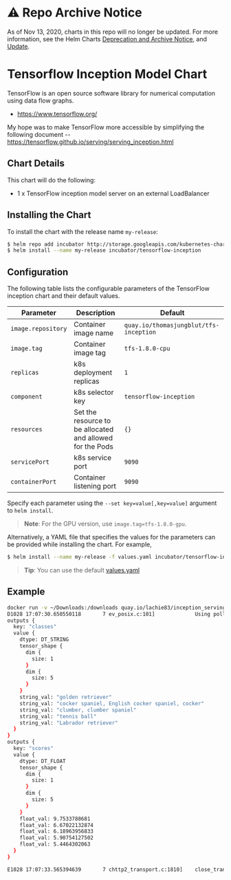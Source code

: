 # ⚠️ Repo Archive Notice

As of Nov 13, 2020, charts in this repo will no longer be updated.
For more information, see the Helm Charts [Deprecation and Archive Notice](https://github.com/helm/charts#%EF%B8%8F-deprecation-and-archive-notice), and [Update](https://helm.sh/blog/charts-repo-deprecation/).

# Tensorflow Inception Model Chart

TensorFlow is an open source software library for numerical computation using data flow graphs.

* https://www.tensorflow.org/

My hope was to make TensorFlow more accessible by simplifying the following document -- https://tensorflow.github.io/serving/serving_inception.html

## Chart Details
This chart will do the following:

* 1 x TensorFlow inception model server on an external LoadBalancer

## Installing the Chart

To install the chart with the release name `my-release`:

```bash
$ helm repo add incubator http://storage.googleapis.com/kubernetes-charts-incubator
$ helm install --name my-release incubator/tensorflow-inception
```

## Configuration

The following table lists the configurable parameters of the TensorFlow inception chart and their default values.


| Parameter               | Description                        | Default                                                    |
| ----------------------- | ---------------------------------- | ---------------------------------------------------------- |
| `image.repository`          | Container image name               | `quay.io/thomasjungblut/tfs-inception`                              |
| `image.tag`       | Container image tag                | `tfs-1.8.0-cpu`                                                          |
| `replicas`       | k8s deployment replicas            | `1`                                                               |
| `component`      | k8s selector key                   | `tensorflow-inception`                                            |
| `resources`      | Set the resource to be allocated and allowed for the Pods                   | `{}`                                            |
| `servicePort`    | k8s service port                   | `9090`                                                            |
| `containerPort`  | Container listening port           | `9090`                                                            |

Specify each parameter using the `--set key=value[,key=value]` argument to `helm install`.

> **Note**: For the GPU version, use `image.tag=tfs-1.8.0-gpu`.

Alternatively, a YAML file that specifies the values for the parameters can be provided while installing the chart. For example,

```bash
$ helm install --name my-release -f values.yaml incubator/tensorflow-inception
```

> **Tip**: You can use the default [values.yaml](values.yaml)

## Example
```bash
docker run -v ~/Downloads:/downloads quay.io/lachie83/inception_serving /serving/bazel-bin/tensorflow_serving/example/inception_client --server=$INCEPTION_SERVICE_IP:9090 --image=/downloads/dog.jpg
D1028 17:07:30.650550118       7 ev_posix.c:101]             Using polling engine: poll
outputs {
  key: "classes"
  value {
    dtype: DT_STRING
    tensor_shape {
      dim {
        size: 1
      }
      dim {
        size: 5
      }
    }
    string_val: "golden retriever"
    string_val: "cocker spaniel, English cocker spaniel, cocker"
    string_val: "clumber, clumber spaniel"
    string_val: "tennis ball"
    string_val: "Labrador retriever"
  }
}
outputs {
  key: "scores"
  value {
    dtype: DT_FLOAT
    tensor_shape {
      dim {
        size: 1
      }
      dim {
        size: 5
      }
    }
    float_val: 9.7533788681
    float_val: 6.67022132874
    float_val: 6.18963956833
    float_val: 5.90754127502
    float_val: 5.4464302063
  }
}

E1028 17:07:33.565394639       7 chttp2_transport.c:1810]    close_transport: {"created":"@1477674453.565348591","description":"FD shutdown","file":"src/core/lib/iomgr/ev_poll_posix.c","file_line":427}
```
